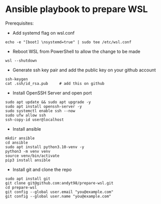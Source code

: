 # Ansible playbook to prepare WSL

Prerequisites:
- Add systemd flag on wsl.conf
```
echo -e "[boot] \nsystemd=true" | sudo tee /etc/wsl.conf
```
- Reboot WSL from PowerShell to allow the change to be made 
```
wsl --shutdown
```
- Generate ssh key pair and add the public key on your github account
```
ssh-keygen
cat .ssh/id_rsa.pub     # add this on github
```
- Install OpenSSH Server and open port 
```
sudo apt update && sudo apt upgrade -y
sudo apt install openssh-server -y
sudo systemctl enable ssh --now
sudo ufw allow ssh
ssh-copy-id user@localhost
```
- Install ansible
```
mkdir ansible
cd ansible
sudo apt install python3.10-venv -y
python3 -m venv venv
source venv/bin/activate
pip3 install ansible
```
- Install git and clone the repo
```
sudo apt install git
git clone git@github.com:andyt98/prepare-wsl.git
cd prepare-wsl
git config --global user.email "you@example.com"
git config --global user.name "you@example.com"
```

